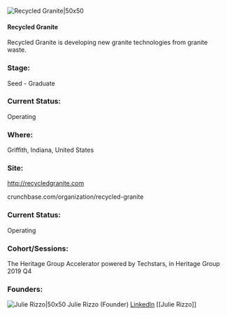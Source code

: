 

![Recycled Granite|50x50](https://apimg.techstars.com/connect/images/image_files/5d764668a36c1109650000dc/original/image1.jpeg)

#### Recycled Granite
Recycled Granite is developing new granite technologies from granite waste.

### Stage: 
Seed - Graduate 

### Current Status: 
Operating

### Where:
Griffith, Indiana, United States

### Site:
http://recycledgranite.com



crunchbase.com/organization/recycled-granite

### Current Status: 
Operating

### Cohort/Sessions: 
The Heritage Group Accelerator powered by Techstars, in Heritage Group 2019 Q4

### Founders: 

![Julie Rizzo|50x50](https://apimg.techstars.com/connect/images/image_files/6065e392801c6f00087b1498/original/Julie_headshot_grin_%281%29.jpg) Julie Rizzo (Founder) [LinkedIn](https://linkedin.com/in/julierizzo) [[Julie Rizzo]]


